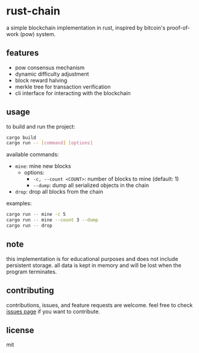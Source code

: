# rust-chain

a simple blockchain implementation in rust, inspired by bitcoin's proof-of-work (pow) system.

## features

- pow consensus mechanism
- dynamic difficulty adjustment
- block reward halving
- merkle tree for transaction verification
- cli interface for interacting with the blockchain

## usage

to build and run the project:

```sh
cargo build
cargo run -- [command] [options]
```

available commands:

- `mine`: mine new blocks
  - options:
    - `-c, --count <COUNT>`: number of blocks to mine (default: 1)
    - `--dump`: dump all serialized objects in the chain
- `drop`: drop all blocks from the chain

examples:

```sh
cargo run -- mine -c 5
cargo run -- mine --count 3 --dump
cargo run -- drop
```

## note

this implementation is for educational purposes and does not include persistent storage. all data is kept in memory and will be lost when the program terminates.

## contributing

contributions, issues, and feature requests are welcome. feel free to check [issues page](https://github.com/oeo/rust-chain/issues) if you want to contribute.

## license

mit

